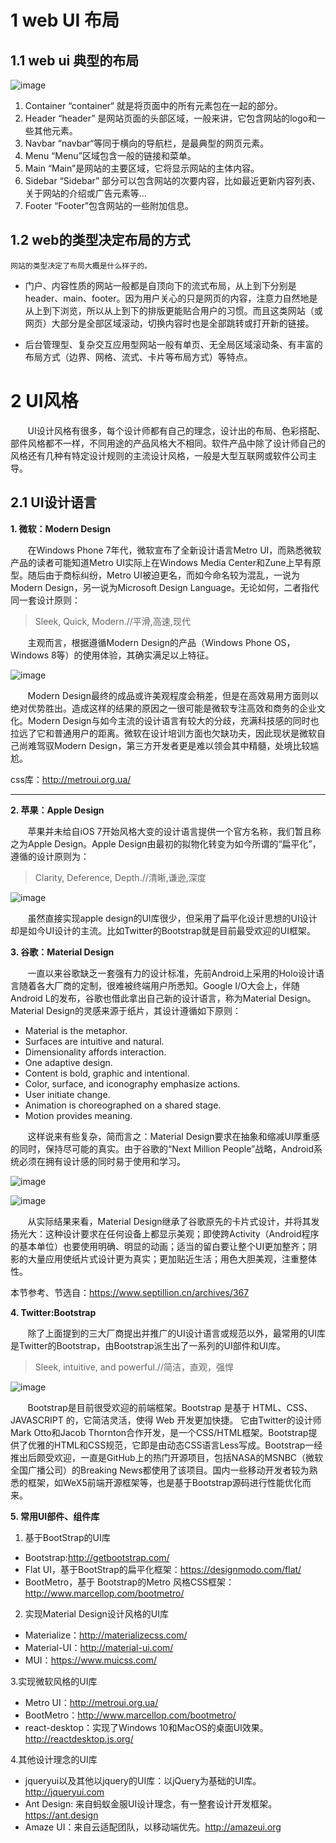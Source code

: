 # 1 web UI 布局
## 1.1 web ui 典型的布局
![image](https://raw.githubusercontent.com/fruitSandwich/note/d54550cb2d73a838b4e27a722572e7d1cad65f07/2016/web%20ui%E5%B8%83%E5%B1%80%E5%8F%8A%E9%A3%8E%E6%A0%BC/img/webui.gif)

1.    Container
“container“ 就是将页面中的所有元素包在一起的部分。
2.    Header
“header” 是网站页面的头部区域，一般来讲，它包含网站的logo和一些其他元素。
3.    Navbar
“navbar“等同于横向的导航栏，是最典型的网页元素。
4.    Menu
“Menu”区域包含一般的链接和菜单。
5.   Main
“Main”是网站的主要区域，它将显示网站的主体内容。
6.   Sidebar
“Sidebar” 部分可以包含网站的次要内容，比如最近更新内容列表、关于网站的介绍或广告元素等…
7.    Footer
“Footer”包含网站的一些附加信息。

## 1.2 web的类型决定布局的方式


```
网站的类型决定了布局大概是什么样子的。
```
- 门户、内容性质的网站一般都是自顶向下的流式布局，从上到下分别是header、main、footer。因为用户关心的只是网页的内容，注意力自然地是从上到下浏览，所以从上到下的排版更能贴合用户的习惯。而且这类网站（或网页）大部分是全部区域滚动，切换内容时也是全部跳转或打开新的链接。



- 后台管理型、复杂交互应用型网站一般有单页、无全局区域滚动条、有丰富的布局方式（边界、网格、流式、卡片等布局方式）等特点。



# 2 UI风格
&#160; &#160; &#160; &#160;UI设计风格有很多，每个设计师都有自己的理念，设计出的布局、色彩搭配、部件风格都不一样，不同用途的产品风格大不相同。软件产品中除了设计师自己的风格还有几种有特定设计规则的主流设计风格，一般是大型互联网或软件公司主导。


## 2.1 UI设计语言
**1. 微软：Modern Design**

&#160; &#160; &#160; &#160;在Windows Phone 7年代，微软宣布了全新设计语言Metro UI，而熟悉微软产品的读者可能知道Metro UI实际上在Windows Media Center和Zune上早有原型。随后由于商标纠纷，Metro UI被迫更名，而如今命名较为混乱，一说为Modern Design，另一说为Microsoft Design Language。无论如何，二者指代同一套设计原则：
>Sleek, Quick, Modern.//平滑,高速,现代

&#160; &#160; &#160; &#160;主观而言，根据遵循Modern Design的产品（Windows Phone OS，Windows 8等）的使用体验，其确实满足以上特征。

![image](https://github.com/fruitSandwich/note/blob/master/2016/web%20ui%E5%B8%83%E5%B1%80%E5%8F%8A%E9%A3%8E%E6%A0%BC/%E9%A3%8E%E6%A0%BC/windows/metroui_start-screen.png?raw=true)

&#160; &#160; &#160; &#160;Modern Design最终的成品或许美观程度会稍差，但是在高效易用方面则以绝对优势胜出。造成这样的结果的原因之一很可能是微软专注高效和商务的企业文化。Modern Design与如今主流的设计语言有较大的分歧，充满科技感的同时也拉远了它和普通用户的距离。微软在设计培训方面也欠缺功夫，因此现状是微软自己尚难驾驭Modern Design，第三方开发者更是难以领会其中精髓，处境比较尴尬。

css库：http://metroui.org.ua/

---
**2. 苹果：Apple Design**

&#160; &#160; &#160; &#160;苹果并未给自iOS 7开始风格大变的设计语言提供一个官方名称，我们暂且称之为Apple Design。Apple Design由最初的拟物化转变为如今所谓的“扁平化”，遵循的设计原则为：
> Clarity, Deference, Depth.//清晰,谦逊,深度

![image](https://github.com/fruitSandwich/note/blob/master/2016/web%20ui%E5%B8%83%E5%B1%80%E5%8F%8A%E9%A3%8E%E6%A0%BC/%E9%A3%8E%E6%A0%BC/apple/apple.jpg?raw=true)

&#160; &#160; &#160; &#160;虽然直接实现apple design的UI库很少，但采用了扁平化设计思想的UI设计却是如今UI设计的主流。比如Twitter的Bootstrap就是目前最受欢迎的UI框架。


**3. 谷歌：Material Design**

&#160; &#160; &#160; &#160;一直以来谷歌缺乏一套强有力的设计标准，先前Android上采用的Holo设计语言随着各大厂商的定制，很难被终端用户所悉知。Google I/O大会上，伴随Android L的发布，谷歌也借此拿出自己新的设计语言，称为Material Design。Material Design的灵感来源于纸片，其设计遵循如下原则：
- Material is the metaphor.
- Surfaces are intuitive and natural.
- Dimensionality affords interaction.
- One adaptive design.
- Content is bold, graphic and intentional.
- Color, surface, and iconography emphasize actions.
- User initiate change.
- Animation is choreographed on a shared stage.
- Motion provides meaning.

&#160; &#160; &#160; &#160;这样说来有些复杂，简而言之：Material Design要求在抽象和缩减UI厚重感的同时，保持尽可能的真实。由于谷歌的“Next Million People”战略，Android系统必须在拥有设计感的同时易于使用和学习。

![image](https://github.com/fruitSandwich/note/blob/master/2016/web%20ui%E5%B8%83%E5%B1%80%E5%8F%8A%E9%A3%8E%E6%A0%BC/%E9%A3%8E%E6%A0%BC/google%20Material/kioskbrowser.png?raw=true)

![image](https://github.com/fruitSandwich/note/blob/master/2016/web%20ui%E5%B8%83%E5%B1%80%E5%8F%8A%E9%A3%8E%E6%A0%BC/%E9%A3%8E%E6%A0%BC/google%20Material/console.png?raw=true)

&#160; &#160; &#160; &#160;从实际结果来看，Material Design继承了谷歌原先的卡片式设计，并将其发扬光大：这种设计要求在任何设备上都显示美观；即使跨Activity（Android程序的基本单位）也要使用明确、明显的动画；适当的留白要让整个UI更加整齐；阴影的大量应用使纸片式设计更为真实；更加贴近生活；用色大胆美观，注重整体性。


本节参考、节选自：https://www.septillion.cn/archives/367


**4. Twitter:Bootstrap**

&#160; &#160; &#160; &#160;除了上面提到的三大厂商提出并推广的UI设计语言或规范以外，最常用的UI库是Twitter的Bootstrap，由Bootstrap派生出了一系列的UI部件和UI库。
> Sleek, intuitive, and powerful.//简洁，直观，强悍

![image](https://github.com/fruitSandwich/note/blob/master/2016/web%20ui%E5%B8%83%E5%B1%80%E5%8F%8A%E9%A3%8E%E6%A0%BC/%E9%A3%8E%E6%A0%BC/bootstrap/bootstrap.png?raw=true)

&#160; &#160; &#160; &#160;Bootstrap是目前很受欢迎的前端框架。Bootstrap 是基于 HTML、CSS、JAVASCRIPT 的，它简洁灵活，使得 Web 开发更加快捷。 它由Twitter的设计师Mark Otto和Jacob Thornton合作开发，是一个CSS/HTML框架。Bootstrap提供了优雅的HTML和CSS规范，它即是由动态CSS语言Less写成。Bootstrap一经推出后颇受欢迎，一直是GitHub上的热门开源项目，包括NASA的MSNBC（微软全国广播公司）的Breaking News都使用了该项目。国内一些移动开发者较为熟悉的框架，如WeX5前端开源框架等，也是基于Bootstrap源码进行性能优化而来。


**5. 常用UI部件、组件库**

1. 基于BootStrap的UI库
- Bootstrap:http://getbootstrap.com/
- Flat UI，基于BootStrap的扁平化框架：https://designmodo.com/flat/
- BootMetro，基于 Bootstrap的Metro 风格CSS框架：http://www.marcellop.com/bootmetro/


2. 实现Material Design设计风格的UI库
- Materialize：http://materializecss.com/
- Material-UI：http://material-ui.com/
- MUI：https://www.muicss.com/

3.实现微软风格的UI库
- Metro UI：http://metroui.org.ua/
- BootMetro：http://www.marcellop.com/bootmetro/
- react-desktop：实现了Windows 10和MacOS的桌面UI效果。http://reactdesktop.js.org/


4.其他设计理念的UI库
- jqueryui以及其他以jquery的UI库：以jQuery为基础的UI库。http://jqueryui.com
- Ant Design: 来自蚂蚁金服UI设计理念，有一整套设计开发框架。https://ant.design
- Amaze UI：来自云适配团队，以移动端优先。http://amazeui.org
